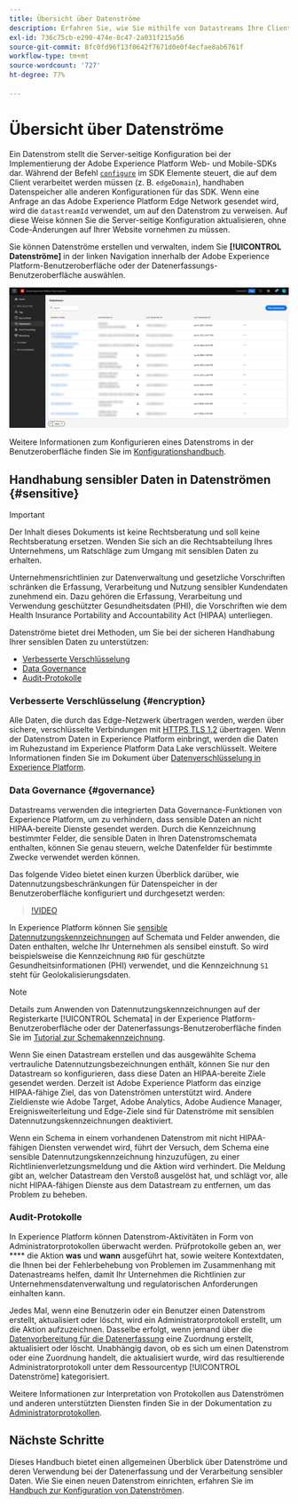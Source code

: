 ```yaml
---
title: Übersicht über Datenströme
description: Erfahren Sie, wie Sie mithilfe von Datastreams Ihre Client-seitige Experience Platform SDK-Integration mit Adobe-Produkten und Drittanbieterzielen verbinden können.
exl-id: 736c75cb-e290-474e-8c47-2a031f215a56
source-git-commit: 8fc0fd96f13f0642f7671d0e0f4ecfae8ab6761f
workflow-type: tm+mt
source-wordcount: '727'
ht-degree: 77%

---
```


# Übersicht über Datenströme

Ein Datenstrom stellt die Server-seitige Konfiguration bei der Implementierung der Adobe Experience Platform Web- und Mobile-SDKs dar. Während der Befehl [`configure`](/help/web-sdk/commands/configure/overview.md) im SDK Elemente steuert, die auf dem Client verarbeitet werden müssen (z. B. `edgeDomain`), handhaben Datenspeicher alle anderen Konfigurationen für das SDK. Wenn eine Anfrage an das Adobe Experience Platform Edge Network gesendet wird, wird die `datastreamId` verwendet, um auf den Datenstrom zu verweisen. Auf diese Weise können Sie die Server-seitige Konfiguration aktualisieren, ohne Code-Änderungen auf Ihrer Website vornehmen zu müssen.

Sie können Datenströme erstellen und verwalten, indem Sie **[!UICONTROL Datenströme]** in der linken Navigation innerhalb der Adobe Experience Platform-Benutzeroberfläche oder der Datenerfassungs-Benutzeroberfläche auswählen.

![Registerkarte „Datenströme“ in der Benutzeroberfläche](assets/overview/datastreams-tab.png)

Weitere Informationen zum Konfigurieren eines Datenstroms in der Benutzeroberfläche finden Sie im [Konfigurationshandbuch](./configure.md).

## Handhabung sensibler Daten in Datenströmen {#sensitive}

>[!IMPORTANT]
>
>Der Inhalt dieses Dokuments ist keine Rechtsberatung und soll keine Rechtsberatung ersetzen. Wenden Sie sich an die Rechtsabteilung Ihres Unternehmens, um Ratschläge zum Umgang mit sensiblen Daten zu erhalten.

Unternehmensrichtlinien zur Datenverwaltung und gesetzliche Vorschriften schränken die Erfassung, Verarbeitung und Nutzung sensibler Kundendaten zunehmend ein. Dazu gehören die Erfassung, Verarbeitung und Verwendung geschützter Gesundheitsdaten (PHI), die Vorschriften wie dem Health Insurance Portability and Accountability Act (HIPAA) unterliegen.

Datenströme bietet drei Methoden, um Sie bei der sicheren Handhabung Ihrer sensiblen Daten zu unterstützen:

* [Verbesserte Verschlüsselung](#encryption)
* [Data Governance](#governance)
* [Audit-Protokolle](#audit-logs)

### Verbesserte Verschlüsselung {#encryption}

Alle Daten, die durch das Edge-Netzwerk übertragen werden, werden über sichere, verschlüsselte Verbindungen mit [HTTPS TLS 1.2](https://datatracker.ietf.org/doc/html/rfc5246) übertragen. Wenn der Datenstrom Daten in Experience Platform einbringt, werden die Daten im Ruhezustand im Experience Platform Data Lake verschlüsselt. Weitere Informationen finden Sie im Dokument über [Datenverschlüsselung in Experience Platform](../landing/governance-privacy-security/encryption.md).

### Data Governance {#governance}

Datastreams verwenden die integrierten Data Governance-Funktionen von Experience Platform, um zu verhindern, dass sensible Daten an nicht HIPAA-bereite Dienste gesendet werden. Durch die Kennzeichnung bestimmter Felder, die sensible Daten in Ihren Datenstromschemata enthalten, können Sie genau steuern, welche Datenfelder für bestimmte Zwecke verwendet werden können.

Das folgende Video bietet einen kurzen Überblick darüber, wie Datennutzungsbeschränkungen für Datenspeicher in der Benutzeroberfläche konfiguriert und durchgesetzt werden:

>[!VIDEO](https://video.tv.adobe.com/v/3409588/?quality=12&learn=on&speedcontrol=on)

In Experience Platform können Sie [sensible Datennutzungskennzeichnungen](../data-governance/labels/reference.md#sensitive) auf Schemata und Felder anwenden, die Daten enthalten, welche Ihr Unternehmen als sensibel einstuft. So wird beispielsweise die Kennzeichnung `RHD` für geschützte Gesundheitsinformationen (PHI) verwendet, und die Kennzeichnung `S1` steht für Geolokalisierungsdaten.

>[!NOTE]
>
>Details zum Anwenden von Datennutzungskennzeichnungen auf der Registerkarte [!UICONTROL Schemata] in der Experience Platform-Benutzeroberfläche oder der Datenerfassungs-Benutzeroberfläche finden Sie im [Tutorial zur Schemakennzeichnung](../xdm/tutorials/labels.md).

Wenn Sie einen Datastream erstellen und das ausgewählte Schema vertrauliche Datennutzungsbezeichnungen enthält, können Sie nur den Datastream so konfigurieren, dass diese Daten an HIPAA-bereite Ziele gesendet werden. Derzeit ist Adobe Experience Platform das einzige HIPAA-fähige Ziel, das von Datenströmen unterstützt wird. Andere Zieldienste wie Adobe Target, Adobe Analytics, Adobe Audience Manager, Ereignisweiterleitung und Edge-Ziele sind für Datenströme mit sensiblen Datennutzungskennzeichnungen deaktiviert.

Wenn ein Schema in einem vorhandenen Datenstrom mit nicht HIPAA-fähigen Diensten verwendet wird, führt der Versuch, dem Schema eine sensible Datennutzungskennzeichnung hinzuzufügen, zu einer Richtlinienverletzungsmeldung und die Aktion wird verhindert. Die Meldung gibt an, welcher Datastream den Verstoß ausgelöst hat, und schlägt vor, alle nicht HIPAA-fähigen Dienste aus dem Datastream zu entfernen, um das Problem zu beheben.

### Audit-Protokolle

In Experience Platform können Datenstrom-Aktivitäten in Form von Administratorprotokollen überwacht werden. Prüfprotokolle geben an, wer **** die Aktion **was** und **wann** ausgeführt hat, sowie weitere Kontextdaten, die Ihnen bei der Fehlerbehebung von Problemen im Zusammenhang mit Datenastreams helfen, damit Ihr Unternehmen die Richtlinien zur Unternehmensdatenverwaltung und regulatorischen Anforderungen einhalten kann.

Jedes Mal, wenn eine Benutzerin oder ein Benutzer einen Datenstrom erstellt, aktualisiert oder löscht, wird ein Administratorprotokoll erstellt, um die Aktion aufzuzeichnen. Dasselbe erfolgt, wenn jemand über die [Datenvorbereitung für die Datenerfassung](./data-prep.md) eine Zuordnung erstellt, aktualisiert oder löscht. Unabhängig davon, ob es sich um einen Datenstrom oder eine Zuordnung handelt, die aktualisiert wurde, wird das resultierende Administratorprotokoll unter dem Ressourcentyp [!UICONTROL Datenströme] kategorisiert.

Weitere Informationen zur Interpretation von Protokollen aus Datenströmen und anderen unterstützten Diensten finden Sie in der Dokumentation zu [Administratorprotokollen](../landing/governance-privacy-security/audit-logs/overview.md).

## Nächste Schritte

Dieses Handbuch bietet einen allgemeinen Überblick über Datenströme und deren Verwendung bei der Datenerfassung und der Verarbeitung sensibler Daten. Wie Sie einen neuen Datenstrom einrichten, erfahren Sie im [Handbuch zur Konfiguration von Datenströmen](./configure.md).
